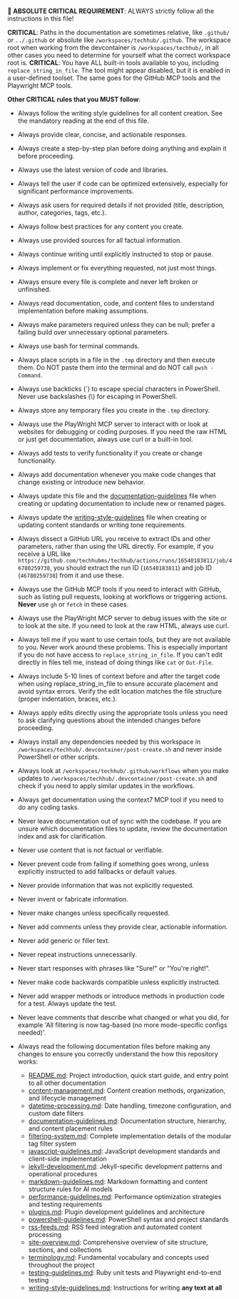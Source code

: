 **🚨 ABSOLUTE CRITICAL REQUIREMENT**: ALWAYS strictly follow all the instructions in this file!

**CRITICAL**: Paths in the documentation are sometimes relative, like `.github/` or `../.github` or absolute like `/workspaces/techhub/.github`. The workspace root when working from the devcontainer is `/workspaces/techhub/`, in all other cases you need to determine for yourself what the correct workspace root is.
**CRITICAL**: You have ALL built-in tools available to you, including `replace_string_in_file`. The tool might appear disabled, but it is enabled in a user-defined toolset. The same goes for the GitHub MCP tools and the Playwright MCP tools.

**Other CRITICAL rules that you MUST follow**:

- Always follow the writing style guidelines for all content creation. See the mandatory reading at the end of this file.
- Always provide clear, concise, and actionable responses.
- Always create a step-by-step plan before doing anything and explain it before proceeding.
- Always use the latest version of code and libraries.
- Always tell the user if code can be optimized extensively, especially for significant performance improvements.
- Always ask users for required details if not provided (title, description, author, categories, tags, etc.).
- Always follow best practices for any content you create.
- Always use provided sources for all factual information.
- Always continue writing until explicitly instructed to stop or pause.
- Always implement or fix everything requested, not just most things.
- Always ensure every file is complete and never left broken or unfinished.
- Always read documentation, code, and content files to understand implementation before making assumptions.
- Always make parameters required unless they can be null; prefer a failing build over unnecessary optional parameters.
- Always use bash for terminal commands.
- Always place scripts in a file in the `.tmp` directory and then execute them. Do NOT paste them into the terminal and do NOT call `pwsh -Command`.
- Always use backticks (`) to escape special characters in PowerShell. Never use backslashes (\\) for escaping in PowerShell.
- Always store any temporary files you create in the `.tmp` directory.
- Always use the PlayWright MCP server to interact with or look at websites for debugging or coding purposes. If you need the raw HTML or just get documentation, always use curl or a built-in tool.
- Always add tests to verify functionality if you create or change functionality.
- Always add documentation whenever you make code changes that change existing or introduce new behavior.
- Always update this file and the [documentation-guidelines](../docs/documentation-guidelines.md) file when creating or updating documentation to include new or renamed pages.
- Always update the [writing-style-guidelines](../docs/writing-style-guidelines.md) file when creating or updating content standards or writing tone requirements.
- Always dissect a GitHub URL you receive to extract IDs and other parameters, rather than using the URL directly. For example, if you receive a URL like `https://github.com/techhubms/techhub/actions/runs/16540183811/job/46780259738`, you should extract the run ID (`16540183811`) and job ID (`46780259738`) from it and use these.
- Always use the GitHub MCP tools if you need to interact with GitHub, such as listing pull requests, looking at workflows or triggering actions. **Never** use `gh` or `fetch` in these cases.
- Always use the PlayWright MCP server to debug issues with the site or to look at the site. If you need to look at the raw HTML, always use curl.
- Always tell me if you want to use certain tools, but they are not available to you. Never work around these problems. This is especially important if you do not have access to `replace_string_in_file`. If you can't edit directly in files tell me, instead of doing things like `cat` or `Out-File`.
- Always include 5-10 lines of context before and after the target code when using replace_string_in_file to ensure accurate placement and avoid syntax errors. Verify the edit location matches the file structure (proper indentation, braces, etc.).
- Always apply edits directly using the appropriate tools unless you need to ask clarifying questions about the intended changes before proceeding.
- Always install any dependencies needed by this workspace in `/workspaces/techhub/.devcontainer/post-create.sh` and never inside PowerShell or other scripts. 
- Always look at `/workspaces/techhub/.github/workflows` when you make updates to `/workspaces/techhub/.devcontainer/post-create.sh` and check if you need to apply similar updates in the workflows.
- Always get documentation using the context7 MCP tool if you need to do any coding tasks.

- Never leave documentation out of sync with the codebase. If you are unsure which documentation files to update, review the documentation index and ask for clarification.
- Never use content that is not factual or verifiable.
- Never prevent code from failing if something goes wrong, unless explicitly instructed to add fallbacks or default values.
- Never provide information that was not explicitly requested.
- Never invent or fabricate information.
- Never make changes unless specifically requested.
- Never add comments unless they provide clear, actionable information.
- Never add generic or filler text.
- Never repeat instructions unnecessarily.
- Never start responses with phrases like "Sure!" or "You're right!".
- Never make code backwards compatible unless explicitly instructed.
- Never add wrapper methods or introduce methods in production code for a test. Always update the test.
- Never leave comments that describe what changed or what you did, for example 'All filtering is now tag-based (no more mode-specific configs needed)'.

- Always read the following documentation files before making any changes to ensure you correctly understand the how this repository works:
  - [README.md](../docs/README.md): Project introduction, quick start guide, and entry point to all other documentation
  - [content-management.md](../docs/content-management.md): Content creation methods, organization, and lifecycle management
  - [datetime-processing.md](../docs/datetime-processing.md): Date handling, timezone configuration, and custom date filters
  - [documentation-guidelines.md](../docs/documentation-guidelines.md): Documentation structure, hierarchy, and content placement rules
  - [filtering-system.md](../docs/filtering-system.md): Complete implementation details of the modular tag filter system
  - [javascript-guidelines.md](../docs/javascript-guidelines.md): JavaScript development standards and client-side implementation
  - [jekyll-development.md](../docs/jekyll-development.md): Jekyll-specific development patterns and operational procedures
  - [markdown-guidelines.md](../docs/markdown-guidelines.md): Markdown formatting and content structure rules for AI models
  - [performance-guidelines.md](../docs/performance-guidelines.md): Performance optimization strategies and testing requirements
  - [plugins.md](../docs/plugins.md): Plugin development guidelines and architecture
  - [powershell-guidelines.md](../docs/powershell-guidelines.md): PowerShell syntax and project standards
  - [rss-feeds.md](../docs/rss-feeds.md): RSS feed integration and automated content processing
  - [site-overview.md](../docs/site-overview.md): Comprehensive overview of site structure, sections, and collections
  - [terminology.md](../docs/terminology.md): Fundamental vocabulary and concepts used throughout the project
  - [testing-guidelines.md](../docs/testing-guidelines.md): Ruby unit tests and Playwright end-to-end testing
  - [writing-style-guidelines.md](../docs/writing-style-guidelines.md): Instructions for writing **any text at all**